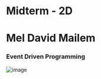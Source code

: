 # Midterm - 2D
# Mel David Mailem
### Event Driven Programming

![image](https://github.com/meruuuuooo/event-driven-programming-part2/assets/138646937/8bffc643-dcba-4c67-ad4e-ff4ef8f2d884)
